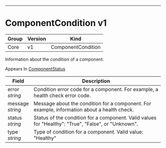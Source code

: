 

-----------
# ComponentCondition v1



Group        | Version     | Kind
------------ | ---------- | -----------
Core | v1 | ComponentCondition







Information about the condition of a component.

<aside class="notice">
Appears In <a href="#componentstatus-v1">ComponentStatus</a> </aside>

Field        | Description
------------ | -----------
error <br /> *string*  | Condition error code for a component. For example, a health check error code.
message <br /> *string*  | Message about the condition for a component. For example, information about a health check.
status <br /> *string*  | Status of the condition for a component. Valid values for "Healthy": "True", "False", or "Unknown".
type <br /> *string*  | Type of condition for a component. Valid value: "Healthy"






